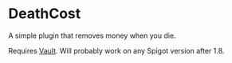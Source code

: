 # DeathCost
 A simple plugin that removes money when you die.

Requires [Vault](https://www.spigotmc.org/resources/vault.34315/). Will probably work on any Spigot version after 1.8.
